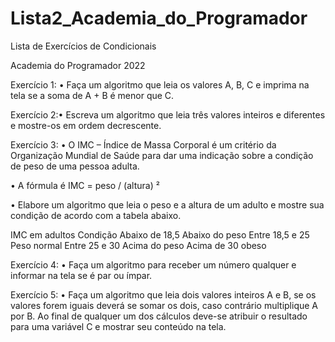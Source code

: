 # Lista2_Academia_do_Programador 

Lista de Exercícios de Condicionais

Academia do Programador 2022

Exercício 1:
• Faça um algoritmo que leia os valores A, B, C e imprima na tela se a soma de A + B é menor que C.

Exercício 2:• Escreva um algoritmo que leia três valores inteiros e diferentes e mostre-os em ordem decrescente.

Exercício 3:
• O IMC – Índice de Massa Corporal é um critério da Organização Mundial de Saúde para dar uma indicação sobre a condição de peso de uma pessoa adulta.

• A fórmula é IMC = peso / (altura) ²

• Elabore um algoritmo que leia o peso e a altura de um adulto e mostre sua condição de acordo com a tabela abaixo.

IMC em adultos Condição
Abaixo de 18,5
Abaixo do peso
Entre 18,5 e 25 Peso normal
Entre 25 e 30
Acima do peso
Acima de 30 obeso

Exercício 4:
• Faça um algoritmo para receber um número qualquer e informar na tela se é par ou ímpar.

Exercício 5:
• Faça um algoritmo que leia dois valores inteiros A e B, se os valores forem iguais deverá se somar os dois, caso contrário multiplique A por B.
Ao final de qualquer um dos cálculos deve-se atribuir o resultado para uma variável C e mostrar seu conteúdo na tela.
